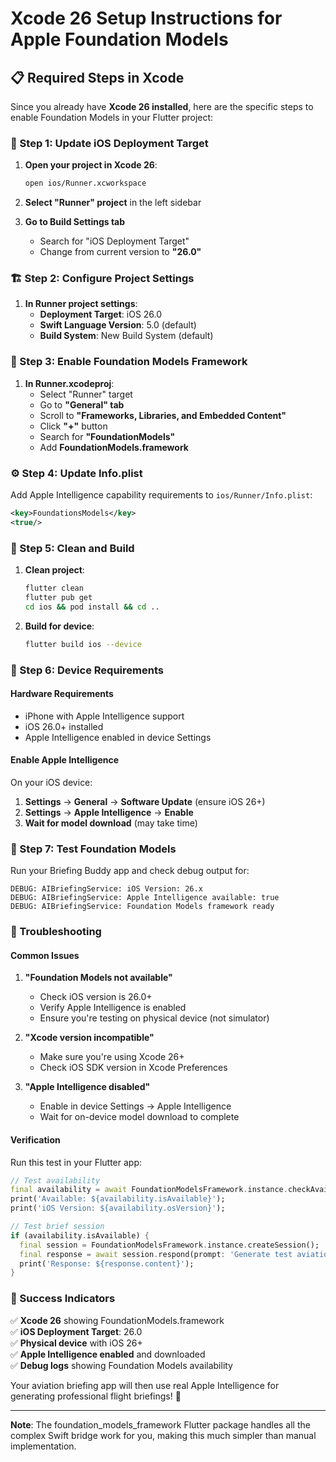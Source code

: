 # Xcode 26 Setup Instructions for Apple Foundation Models

## **📋 Required Steps in Xcode**

Since you already have **Xcode 26 installed**, here are the specific steps to enable Foundation Models in your Flutter project:

### **🚀 Step 1: Update iOS Deployment Target**

1. **Open your project in Xcode 26**:
   ```bash
   open ios/Runner.xcworkspace
   ```

2. **Select "Runner" project** in the left sidebar
   
3. **Go to Build Settings tab**
   - Search for "iOS Deployment Target"
   - Change from current version to **"26.0"**

### **🏗️ Step 2: Configure Project Settings**

1. **In Runner project settings**:
   - **Deployment Target**: iOS 26.0
   - **Swift Language Version**: 5.0 (default)
   - **Build System**: New Build System (default)

### **📱 Step 3: Enable Foundation Models Framework**

1. **In Runner.xcodeproj**:
   - Select "Runner" target
   - Go to **"General" tab**
   - Scroll to **"Frameworks, Libraries, and Embedded Content"**
   - Click **"+"** button
   - Search for **"FoundationModels"**
   - Add **FoundationModels.framework**

### **⚙️ Step 4: Update Info.plist**

Add Apple Intelligence capability requirements to `ios/Runner/Info.plist`:

```xml
<key>FoundationsModels</key>
<true/>
```

### **🔧 Step 5: Clean and Build**

1. **Clean project**:
   ```bash
   flutter clean
   flutter pub get
   cd ios && pod install && cd ..
   ```

2. **Build for device**:
   ```bash
   flutter build ios --device
   ```

### **📱 Step 6: Device Requirements**

#### **Hardware Requirements**
- iPhone with Apple Intelligence support
- iOS 26.0+ installed
- Apple Intelligence enabled in device Settings

#### **Enable Apple Intelligence**
On your iOS device:
1. **Settings** → **General** → **Software Update** (ensure iOS 26+)
2. **Settings** → **Apple Intelligence** → **Enable**
3. **Wait for model download** (may take time)

### **🧪 Step 7: Test Foundation Models**

Run your Briefing Buddy app and check debug output for:

```
DEBUG: AIBriefingService: iOS Version: 26.x
DEBUG: AIBriefingService: Apple Intelligence available: true
DEBUG: AIBriefingService: Foundation Models framework ready
```

### **🔧 Troubleshooting**

#### **Common Issues**

1. **"Foundation Models not available"**
   - Check iOS version is 26.0+
   - Verify Apple Intelligence is enabled
   - Ensure you're testing on physical device (not simulator)

2. **"Xcode version incompatible"**
   - Make sure you're using Xcode 26+
   - Check iOS SDK version in Xcode Preferences

3. **"Apple Intelligence disabled"**
   - Enable in device Settings → Apple Intelligence
   - Wait for on-device model download to complete

#### **Verification**

Run this test in your Flutter app:

```dart
// Test availability
final availability = await FoundationModelsFramework.instance.checkAvailability();
print('Available: ${availability.isAvailable}');
print('iOS Version: ${availability.osVersion}');

// Test brief session
if (availability.isAvailable) {
  final session = FoundationModelsFramework.instance.createSession();
  final response = await session.respond(prompt: 'Generate test aviation briefing');
  print('Response: ${response.content}');
}
```

### **🎯 Success Indicators**

✅ **Xcode 26** showing FoundationModels.framework  
✅ **iOS Deployment Target**: 26.0  
✅ **Physical device** with iOS 26+  
✅ **Apple Intelligence enabled** and downloaded  
✅ **Debug logs** showing Foundation Models availability  

Your aviation briefing app will then use real Apple Intelligence for generating professional flight briefings! 🚀

---

**Note**: The foundation_models_framework Flutter package handles all the complex Swift bridge work for you, making this much simpler than manual implementation.
